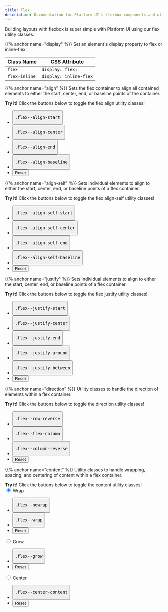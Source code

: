 ```yaml
---
title: Flex
description: Documentation for Platform UI's flexbox components and utilities.
---
```

Building layouts with flexbox is super simple with Platform UI using our flex utility classes.

{{% anchor name="display" %}}
Set an element's display property to flex or inline-flex.

<table class="table mb-4">
  <thead>
    <tr>
      <th>Class Name</th>
      <th>CSS Attribute</th>
    </tr>
  </thead>
  <tbody>
    <tr>
      <td data-label="Class Name"><code>flex</code></td>
      <td data-label="CSS Attribute"><code>display: flex;</code></td>
    </tr>
    <tr>
      <td data-label="Class Name"><code>flex-inline</code></td>
      <td data-label="CSS Attribute"><code>display: inline-flex</code></td>
    </tr>
  </tbody>
</table>

{{% anchor name="align" %}}
Sets the flex container to align all contained elements to either the start, center, end, or baseline points of the container.

<div class="linear-gradient inverted px-4 py-3 mt-4 block-container" 
      data-callout-header="tables tip" 
      data-callout-radius="0 3rem 0 3rem"
      data-gradient-direction="30deg"
      data-gradient-start="midnightblue 20%, purple 40%"
      data-gradient-stop="indigo"
      data-gradient-fallback="indigo">
  <i class="pi-rocket mr-1"></i>
  <strong class="mr-1">Try it!</strong> 
  Click the buttons below to toggle the flex align utility classes!
</div>
<div class="visualizer block-container p-3 py-4 border border--color-lighter border--width-5 tablet-up-2 mb-4">
  <div class="actions block">
    <ul class="list">
      <li>
        <button class="button" data-example-container="flex--align-start">
          <pre>.flex--align-start</pre>
        </button>
      </li>
      <li>
        <button class="button" data-example-container="flex--align-center">
          <pre>.flex--align-center</pre>
        </button>
      </li>
      <li>
        <button class="button" data-example-container="flex--align-end">
          <pre>.flex--align-end</pre>
        </button>
      </li>
      <li>
        <button class="button" data-example-container="flex--align-baseline">
          <pre>.flex--align-baseline</pre>
        </button>
      </li>
      <li>
        <button class="button button--salmon text--white" data-reset="true">
          Reset
        </button>
      </li>
    </ul>
  </div>
  <div class="results rounded-2 block background--dark p-3" data-setup='{"classes":["flex vh-25"],"children":[{"el":"div","classes":["abstract-element", "background--light-purple", "border", "border--color-white"]}, {"el":"div","classes":["abstract-element", "background--light-purple", "border", "border--color-white"]}, {"el":"div","classes":["abstract-element", "background--light-purple", "border", "border--color-white"]},{"el":"div","classes":["abstract-element", "background--light-purple", "border", "border--color-white"]}]}'>
  </div>
</div>

{{% anchor name="align-self" %}}
Sets individual elements to align to either the start, center, end, or baseline points of a flex container.

<div class="linear-gradient inverted px-4 py-3 mt-4 block-container" 
      data-callout-header="tables tip" 
      data-callout-radius="0 3rem 0 3rem"
      data-gradient-direction="30deg"
      data-gradient-start="midnightblue 20%, purple 40%"
      data-gradient-stop="indigo"
      data-gradient-fallback="indigo">
  <i class="pi-rocket mr-1"></i>
  <strong class="mr-1">Try it!</strong> 
  Click the buttons below to toggle the flex align-self utility classes!
</div>

<div class="visualizer block-container p-3 py-4 border border--color-lighter border--width-5 tablet-up-2 mb-4">
  <div class="actions block">
    <ul class="list">
      <li>
        <button class="button" data-example-elements="flex--align-self-start">
          <pre>.flex--align-self-start</pre>
        </button>
      </li>
      <li>
        <button class="button" data-example-elements="flex--align-self-center">
          <pre>.flex--align-self-center</pre>
        </button>
      </li>
      <li>
        <button class="button" data-example-elements="flex--align-self-end">
          <pre>.flex--align-self-end</pre>
        </button>
      </li>
      <li>
        <button class="button" data-example-elements="flex--align-self-baseline">
          <pre>.flex--align-self-baseline</pre>
        </button>
      </li>
      <li>
        <button class="button button--salmon text--white" data-reset="true">
          Reset
        </button>
      </li>
    </ul>
  </div>
  <div class="results rounded-2 block background--dark p-3" data-setup='{"classes":["flex vh-25"],"children":[{"el":"div","classes":["abstract-element", "background--light-purple", "border", "border--color-white"]}, {"el":"div","classes":["abstract-element", "background--light-purple", "border", "border--color-white"]}, {"el":"div","classes":["abstract-element", "background--light-purple", "border", "border--color-white"]},{"el":"div","classes":["abstract-element", "background--light-purple", "border", "border--color-white"]}]}'>
  </div>
</div>

{{% anchor name="justify" %}}
Sets individual elements to align to either the start, center, end, or baseline points of a flex container.

<div class="linear-gradient inverted px-4 py-3 mt-4 block-container" 
      data-callout-header="tables tip" 
      data-callout-radius="0 3rem 0 3rem"
      data-gradient-direction="30deg"
      data-gradient-start="midnightblue 20%, purple 40%"
      data-gradient-stop="indigo"
      data-gradient-fallback="indigo">
  <i class="pi-rocket mr-1"></i>
  <strong class="mr-1">Try it!</strong> 
  Click the buttons below to toggle the flex justify utility classes!
</div>

<div class="visualizer block-container p-3 py-4 border border--color-lighter border--width-5 tablet-up-2 mb-4">
  <div class="actions block">
    <ul class="list">
      <li>
        <button class="button" data-example-container="flex--justify-start">
          <pre>.flex--justify-start</pre>
        </button>
      </li>
      <li>
        <button class="button" data-example-container="flex--justify-center">
          <pre>.flex--justify-center</pre>
        </button>
      </li>
      <li>
        <button class="button" data-example-container="flex--justify-end">
          <pre>.flex--justify-end</pre>
        </button>
      </li>
      <li>
        <button class="button" data-example-container="flex--justify-around">
          <pre>.flex--justify-around</pre>
        </button>
      </li>
      <li>
        <button class="button" data-example-container="flex--justify-between">
          <pre>.flex--justify-between</pre>
        </button>
      </li>
      <li>
        <button class="button button--salmon text--white" data-reset="true">
          Reset
        </button>
      </li>
    </ul>
  </div>
  <div class="results rounded-2 block background--dark p-3" data-setup='{"classes":["flex vh-25"],"children":[{"el":"div","classes":["abstract-element", "background--light-purple", "border", "border--color-white"]}, {"el":"div","classes":["abstract-element", "background--light-purple", "border", "border--color-white"]}, {"el":"div","classes":["abstract-element", "background--light-purple", "border", "border--color-white"]},{"el":"div","classes":["abstract-element", "background--light-purple", "border", "border--color-white"]}]}'>
  </div>
</div>

{{% anchor name="direction" %}}
Utility classes to handle the direction of elements within a flex container.

<div class="linear-gradient inverted px-4 py-3 mt-4 block-container" 
      data-callout-header="tables tip" 
      data-callout-radius="0 3rem 0 3rem"
      data-gradient-direction="30deg"
      data-gradient-start="midnightblue 20%, purple 40%"
      data-gradient-stop="indigo"
      data-gradient-fallback="indigo">
    <i class="pi-rocket mr-1"></i>
    <strong class="mr-1">Try it!</strong> 
    Click the buttons below to toggle the direction utility classes!
</div>
<div class="visualizer block-container p-3 py-4 border border--color-lighter border--width-5 tablet-up-2 mb-4">
  <div class="actions block">
    <ul class="list">
      <li>
        <button class="button" data-example-container="flex--row-reverse">
          <pre>.flex--row-reverse</pre>
        </button>
      </li>
      <li>
        <button class="button" data-example-container="flex--column">
          <pre>.flex--flex-column</pre>
        </button>
      </li>
      <li>
        <button class="button" data-example-container="flex--column-reverse">
          <pre>.flex--column-reverse</pre>
        </button>
      </li>
      <li>
        <button class="button button--salmon text--white" data-reset="true">
          Reset
        </button>
      </li>
    </ul>
  </div>
  <div class="results rounded-2 block background--dark p-3" data-setup='{"classes":["flex vh-25"],"children":[{"el":"div","classes":["abstract-element", "background--light-purple", "border", "border--color-white"]}, {"el":"div","classes":["abstract-element", "background--light-purple", "border", "border--color-white"]}, {"el":"div","classes":["abstract-element", "background--light-purple", "border", "border--color-white"]},{"el":"div","classes":["abstract-element", "background--light-purple", "border", "border--color-white"]}]}'>
  </div>
</div>

{{% anchor name="content" %}}
Utility classes to handle wrapping, spacing, and centering of content within a flex container.

<div class="linear-gradient inverted px-4 py-3 mt-4 block-container" 
      data-callout-header="tables tip" 
      data-callout-radius="0 3rem 0 3rem"
      data-gradient-direction="30deg"
      data-gradient-start="midnightblue 20%, purple 40%"
      data-gradient-stop="indigo"
      data-gradient-fallback="indigo">
    <i class="pi-rocket mr-1"></i>
    <strong class="mr-1">Try it!</strong> 
    Click the buttons below to toggle the content utility classes!
</div>


<div class="tabs my-4">
  <input type="radio" id="flex-wrap" name="tabs" checked>
  <label for="flex-wrap" class="tab">
    Wrap
  </label>
  <div class="tab-panel">
    <div class="visualizer block-container p-3 py-4 tablet-up-2 my-4">
      <div class="actions block">
        <ul class="list">
          <li>
            <button class="button" data-example-container="flex--nowrap">
              <pre>.flex--nowrap</pre>
            </button>
          </li>
          <li>
            <button class="button" data-example-container="flex--wrap">
              <pre>.flex--wrap</pre>
            </button>
          </li>
          <li>
            <button class="button button--salmon text--white" data-reset="true">
              Reset
            </button>
          </li>
        </ul>
      </div>
      <div class="results rounded-2 block background--dark p-3" data-setup='{"classes":["flex vh-25"],"children":[{"el":"div","classes":["abstract-element", "background--light-purple", "border", "border--color-white"]}, {"el":"div","classes":["abstract-element", "background--light-purple", "border", "border--color-white"]}, {"el":"div","classes":["abstract-element", "background--light-purple", "border", "border--color-white"]}, {"el":"div","classes":["abstract-element", "background--light-purple", "border", "border--color-white"]}, {"el":"div","classes":["abstract-element", "background--light-purple", "border", "border--color-white"]}, {"el":"div","classes":["abstract-element", "background--light-purple", "border", "border--color-white"]}, {"el":"div","classes":["abstract-element", "background--light-purple", "border", "border--color-white"]}, {"el":"div","classes":["abstract-element", "background--light-purple", "border", "border--color-white"]}, {"el":"div","classes":["abstract-element", "background--light-purple", "border", "border--color-white"]}, {"el":"div","classes":["abstract-element", "background--light-purple", "border", "border--color-white"]}, {"el":"div","classes":["abstract-element", "background--light-purple", "border", "border--color-white"]}, {"el":"div","classes":["abstract-element", "background--light-purple", "border", "border--color-white"]}]}'>
      </div>
    </div>
  </div>

  <input type="radio" id="flex-grow" name="tabs">
  <label for="flex-grow" class="tab">
    Grow
  </label>
  <div class="tab-panel">
    <div class="visualizer block-container p-3 py-4 tablet-up-2 my-4">
      <div class="actions block">
        <ul class="list">
          <li>
            <button class="button" data-example-elements="flex--grow">
              <pre>.flex--grow</pre>
            </button>
          </li>
          <li>
            <button class="button button--salmon text--white" data-reset="true">
              Reset
            </button>
          </li>
        </ul>
      </div>
      <div class="results rounded-2 block background--dark p-3" data-setup='{"classes":["flex", "vh-25"],"children":[{"el":"div","classes":["abstract-element", "background--light-purple", "border", "border--color-white"]}, {"el":"div","classes":["abstract-element", "background--light-purple", "border", "border--color-white"]}, {"el":"div","classes":["abstract-element", "background--light-purple", "border", "border--color-white"]}]}'>
      </div>
    </div>
  </div>

  <input type="radio" id="flex-center" name="tabs">
  <label for="flex-center" class="tab">
    Center
  </label>
  <div class="tab-panel">
    <div class="visualizer block-container p-3 py-4 tablet-up-2 my-4">
      <div class="actions block">
        <ul class="list">
          <li>
            <button class="button" data-example-container="flex--center-content">
              <pre>.flex--center-content</pre>
            </button>
          </li>
          <li>
            <button class="button button--salmon text--white" data-reset="true">
              Reset
            </button>
          </li>
        </ul>
      </div>
      <div class="results rounded-2 block background--dark p-3" data-setup='{"classes":["flex", "vh-25"],"children":[{"el":"div","classes":["abstract-element", "background--light-purple", "border", "border--color-white"]}, {"el":"div","classes":["abstract-element", "background--light-purple", "border", "border--color-white"]}, {"el":"div","classes":["abstract-element", "background--light-purple", "border", "border--color-white"]}]}'>
      </div>
    </div>
  </div>
</div>